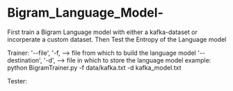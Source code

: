 # Bigram_Language_Model-
First train a Bigram Language model with either a kafka-dataset or incorperate a custom dataset.
Then Test the Entropy of the Language model 

Trainer:
'--file', '-f, --> file from which to build the language model
'--destination', '-d', --> file in which to store the language model
example: python BigramTrainer.py -f data/kafka.txt -d kafka_model.txt

Tester: 
